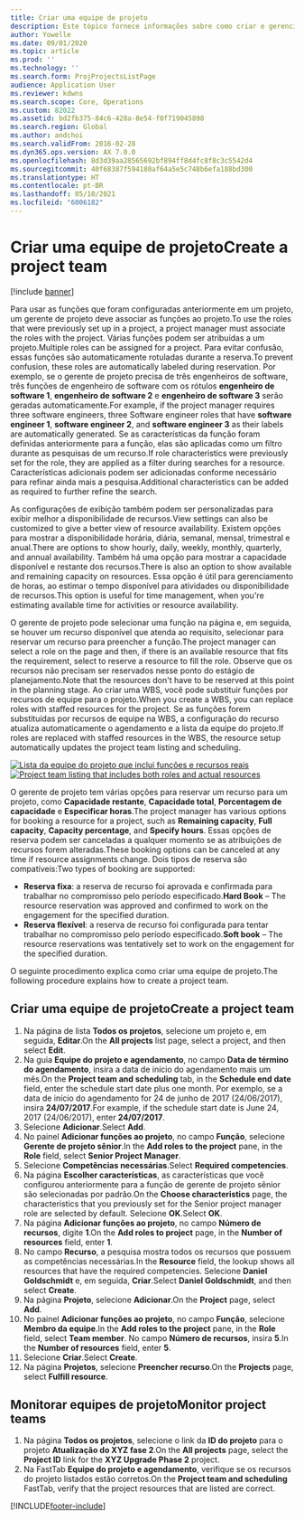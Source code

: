 ```yaml
---
title: Criar uma equipe de projeto
description: Este tópico fornece informações sobre como criar e gerenciar equipes de projeto.
author: Yowelle
ms.date: 09/01/2020
ms.topic: article
ms.prod: ''
ms.technology: ''
ms.search.form: ProjProjectsListPage
audience: Application User
ms.reviewer: kdwns
ms.search.scope: Core, Operations
ms.custom: 82022
ms.assetid: bd2fb375-84c6-428a-8e54-f0f719045898
ms.search.region: Global
ms.author: andchoi
ms.search.validFrom: 2016-02-28
ms.dyn365.ops.version: AX 7.0.0
ms.openlocfilehash: 8d3d39aa28565692bf894ff8d4fc8f8c3c5542d4
ms.sourcegitcommit: 40f68387f594180af64a5e5c748b6efa188bd300
ms.translationtype: HT
ms.contentlocale: pt-BR
ms.lasthandoff: 05/10/2021
ms.locfileid: "6006182"
---
```

# <a name="create-a-project-team"></a><span data-ttu-id="fec0a-103">Criar uma equipe de projeto</span><span class="sxs-lookup"><span data-stu-id="fec0a-103">Create a project team</span></span>

[!include [banner](../includes/banner.md)]

<span data-ttu-id="fec0a-104">Para usar as funções que foram configuradas anteriormente em um projeto, um gerente de projeto deve associar as funções ao projeto.</span><span class="sxs-lookup"><span data-stu-id="fec0a-104">To use the roles that were previously set up in a project, a project manager must associate the roles with the project.</span></span> <span data-ttu-id="fec0a-105">Várias funções podem ser atribuídas a um projeto.</span><span class="sxs-lookup"><span data-stu-id="fec0a-105">Multiple roles can be assigned for a project.</span></span> <span data-ttu-id="fec0a-106">Para evitar confusão, essas funções são automaticamente rotuladas durante a reserva.</span><span class="sxs-lookup"><span data-stu-id="fec0a-106">To prevent confusion, these roles are automatically labeled during reservation.</span></span> <span data-ttu-id="fec0a-107">Por exemplo, se o gerente de projeto precisa de três engenheiros de software, três funções de engenheiro de software com os rótulos **engenheiro de software 1**, **engenheiro de software 2** e **engenheiro de software 3** serão geradas automaticamente.</span><span class="sxs-lookup"><span data-stu-id="fec0a-107">For example, if the project manager requires three software engineers, three Software engineer roles that have **software engineer 1**, **software engineer 2**, and **software engineer 3** as their labels are automatically generated.</span></span> <span data-ttu-id="fec0a-108">Se as características da função foram definidas anteriormente para a função, elas são aplicadas como um filtro durante as pesquisas de um recurso.</span><span class="sxs-lookup"><span data-stu-id="fec0a-108">If role characteristics were previously set for the role, they are applied as a filter during searches for a resource.</span></span> <span data-ttu-id="fec0a-109">Características adicionais podem ser adicionadas conforme necessário para refinar ainda mais a pesquisa.</span><span class="sxs-lookup"><span data-stu-id="fec0a-109">Additional characteristics can be added as required to further refine the search.</span></span>

<span data-ttu-id="fec0a-110">As configurações de exibição também podem ser personalizadas para exibir melhor a disponibilidade de recursos.</span><span class="sxs-lookup"><span data-stu-id="fec0a-110">View settings can also be customized to give a better view of resource availability.</span></span> <span data-ttu-id="fec0a-111">Existem opções para mostrar a disponibilidade horária, diária, semanal, mensal, trimestral e anual.</span><span class="sxs-lookup"><span data-stu-id="fec0a-111">There are options to show hourly, daily, weekly, monthly, quarterly, and annual availability.</span></span> <span data-ttu-id="fec0a-112">Também há uma opção para mostrar a capacidade disponível e restante dos recursos.</span><span class="sxs-lookup"><span data-stu-id="fec0a-112">There is also an option to show available and remaining capacity on resources.</span></span> <span data-ttu-id="fec0a-113">Essa opção é útil para gerenciamento de horas, ao estimar o tempo disponível para atividades ou disponibilidade de recursos.</span><span class="sxs-lookup"><span data-stu-id="fec0a-113">This option is useful for time management, when you're estimating available time for activities or resource availability.</span></span>

<span data-ttu-id="fec0a-114">O gerente de projeto pode selecionar uma função na página e, em seguida, se houver um recurso disponível que atenda ao requisito, selecionar para reservar um recurso para preencher a função.</span><span class="sxs-lookup"><span data-stu-id="fec0a-114">The project manager can select a role on the page and then, if there is an available resource that fits the requirement, select to reserve a resource to fill the role.</span></span> <span data-ttu-id="fec0a-115">Observe que os recursos não precisam ser reservados nesse ponto do estágio de planejamento.</span><span class="sxs-lookup"><span data-stu-id="fec0a-115">Note that the resources don't have to be reserved at this point in the planning stage.</span></span> <span data-ttu-id="fec0a-116">Ao criar uma WBS, você pode substituir funções por recursos de equipe para o projeto.</span><span class="sxs-lookup"><span data-stu-id="fec0a-116">When you create a WBS, you can replace roles with staffed resources for the project.</span></span> <span data-ttu-id="fec0a-117">Se as funções forem substituídas por recursos de equipe na WBS, a configuração do recurso atualiza automaticamente o agendamento e a lista da equipe do projeto.</span><span class="sxs-lookup"><span data-stu-id="fec0a-117">If roles are replaced with staffed resources in the WBS, the resource setup automatically updates the project team listing and scheduling.</span></span>

<span data-ttu-id="fec0a-118">[![Lista da equipe do projeto que inclui funções e recursos reais](./media/projectresourcing03-1024x368.jpg)](./media/projectresourcing03.jpg)</span><span class="sxs-lookup"><span data-stu-id="fec0a-118">[![Project team listing that includes both roles and actual resources](./media/projectresourcing03-1024x368.jpg)](./media/projectresourcing03.jpg)</span></span> 

<span data-ttu-id="fec0a-119">O gerente de projeto tem várias opções para reservar um recurso para um projeto, como **Capacidade restante**, **Capacidade total**, **Porcentagem de capacidade** e **Especificar horas**.</span><span class="sxs-lookup"><span data-stu-id="fec0a-119">The project manager has various options for booking a resource for a project, such as **Remaining capacity**, **Full capacity**, **Capacity percentage**, and **Specify hours**.</span></span> <span data-ttu-id="fec0a-120">Essas opções de reserva podem ser canceladas a qualquer momento se as atribuições de recursos forem alteradas.</span><span class="sxs-lookup"><span data-stu-id="fec0a-120">These booking options can be canceled at any time if resource assignments change.</span></span> <span data-ttu-id="fec0a-121">Dois tipos de reserva são compatíveis:</span><span class="sxs-lookup"><span data-stu-id="fec0a-121">Two types of booking are supported:</span></span>

- <span data-ttu-id="fec0a-122">**Reserva fixa**: a reserva de recurso foi aprovada e confirmada para trabalhar no compromisso pelo período especificado.</span><span class="sxs-lookup"><span data-stu-id="fec0a-122">**Hard Book** – The resource reservation was approved and confirmed to work on the engagement for the specified duration.</span></span>
- <span data-ttu-id="fec0a-123">**Reserva flexível**: a reserva de recurso foi configurada para tentar trabalhar no compromisso pelo período especificado.</span><span class="sxs-lookup"><span data-stu-id="fec0a-123">**Soft book** – The resource reservations was tentatively set to work on the engagement for the specified duration.</span></span>

<span data-ttu-id="fec0a-124">O seguinte procedimento explica como criar uma equipe de projeto.</span><span class="sxs-lookup"><span data-stu-id="fec0a-124">The following procedure explains how to create a project team.</span></span>

## <a name="create-a-project-team"></a><span data-ttu-id="fec0a-125">Criar uma equipe de projeto</span><span class="sxs-lookup"><span data-stu-id="fec0a-125">Create a project team</span></span>

1. <span data-ttu-id="fec0a-126">Na página de lista **Todos os projetos**, selecione um projeto e, em seguida, **Editar**.</span><span class="sxs-lookup"><span data-stu-id="fec0a-126">On the **All projects** list page, select a project, and then select **Edit**.</span></span>
2. <span data-ttu-id="fec0a-127">Na guia **Equipe do projeto e agendamento**, no campo **Data de término do agendamento**, insira a data de início do agendamento mais um mês.</span><span class="sxs-lookup"><span data-stu-id="fec0a-127">On the **Project team and scheduling** tab, in the **Schedule end date** field, enter the schedule start date plus one month.</span></span> <span data-ttu-id="fec0a-128">Por exemplo, se a data de início do agendamento for 24 de junho de 2017 (24/06/2017), insira **24/07/2017**.</span><span class="sxs-lookup"><span data-stu-id="fec0a-128">For example, if the schedule start date is June 24, 2017 (24/06/2017), enter **24/07/2017**.</span></span>
3. <span data-ttu-id="fec0a-129">Selecione **Adicionar**.</span><span class="sxs-lookup"><span data-stu-id="fec0a-129">Select **Add**.</span></span>
4. <span data-ttu-id="fec0a-130">No painel **Adicionar funções ao projeto**, no campo **Função**, selecione **Gerente de projeto sênior**.</span><span class="sxs-lookup"><span data-stu-id="fec0a-130">In the **Add roles to the project** pane, in the **Role** field, select **Senior Project Manager**.</span></span>
5. <span data-ttu-id="fec0a-131">Selecione **Competências necessárias**.</span><span class="sxs-lookup"><span data-stu-id="fec0a-131">Select **Required competencies**.</span></span>
6. <span data-ttu-id="fec0a-132">Na página **Escolher características**, as características que você configurou anteriormente para a função de gerente de projeto sênior são selecionadas por padrão.</span><span class="sxs-lookup"><span data-stu-id="fec0a-132">On the **Choose characteristics** page, the characteristics that you previously set for the Senior project manager role are selected by default.</span></span> <span data-ttu-id="fec0a-133">Selecione **OK**.</span><span class="sxs-lookup"><span data-stu-id="fec0a-133">Select **OK**.</span></span>
7. <span data-ttu-id="fec0a-134">Na página **Adicionar funções ao projeto**, no campo **Número de recursos**, digite **1**.</span><span class="sxs-lookup"><span data-stu-id="fec0a-134">On the **Add roles to project** page, in the **Number of resources** field, enter **1**.</span></span>
8. <span data-ttu-id="fec0a-135">No campo **Recurso**, a pesquisa mostra todos os recursos que possuem as competências necessárias.</span><span class="sxs-lookup"><span data-stu-id="fec0a-135">In the **Resource** field, the lookup shows all resources that have the required competencies.</span></span> <span data-ttu-id="fec0a-136">Selecione **Daniel Goldschmidt** e, em seguida, **Criar**.</span><span class="sxs-lookup"><span data-stu-id="fec0a-136">Select **Daniel Goldschmidt**, and then select **Create**.</span></span>
9. <span data-ttu-id="fec0a-137">Na página **Projeto**, selecione **Adicionar**.</span><span class="sxs-lookup"><span data-stu-id="fec0a-137">On the **Project** page, select **Add**.</span></span>
10. <span data-ttu-id="fec0a-138">No painel **Adicionar funções ao projeto**, no campo **Função**, selecione **Membro da equipe**.</span><span class="sxs-lookup"><span data-stu-id="fec0a-138">In the **Add roles to the project** pane, in the **Role** field, select **Team member**.</span></span> <span data-ttu-id="fec0a-139">No campo **Número de recursos**, insira **5**.</span><span class="sxs-lookup"><span data-stu-id="fec0a-139">In the **Number of resources** field, enter **5**.</span></span>
11. <span data-ttu-id="fec0a-140">Selecione **Criar**.</span><span class="sxs-lookup"><span data-stu-id="fec0a-140">Select **Create**.</span></span>
12. <span data-ttu-id="fec0a-141">Na página **Projetos**, selecione **Preencher recurso**.</span><span class="sxs-lookup"><span data-stu-id="fec0a-141">On the **Projects** page, select **Fulfill resource**.</span></span>

## <a name="monitor-project-teams"></a><span data-ttu-id="fec0a-142">Monitorar equipes de projeto</span><span class="sxs-lookup"><span data-stu-id="fec0a-142">Monitor project teams</span></span>
1. <span data-ttu-id="fec0a-143">Na página **Todos os projetos**, selecione o link da **ID do projeto** para o projeto **Atualização do XYZ fase 2**.</span><span class="sxs-lookup"><span data-stu-id="fec0a-143">On the **All projects** page, select the **Project ID** link for the **XYZ Upgrade Phase 2** project.</span></span>
2. <span data-ttu-id="fec0a-144">Na FastTab **Equipe do projeto e agendamento**, verifique se os recursos do projeto listados estão corretos.</span><span class="sxs-lookup"><span data-stu-id="fec0a-144">On the **Project team and scheduling** FastTab, verify that the project resources that are listed are correct.</span></span>


[!INCLUDE[footer-include](../includes/footer-banner.md)]